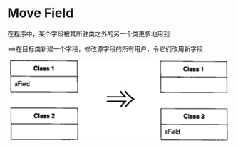 # Move Field

在程序中，某个字段被其所驻类之外的另一个类更多地用到

==>在目标类新建一个字段，修改源字段的所有用户，令它们改用新字段

![image-20201204113549306](../$%7Bimage%7D/image-20201204113549306.png)

